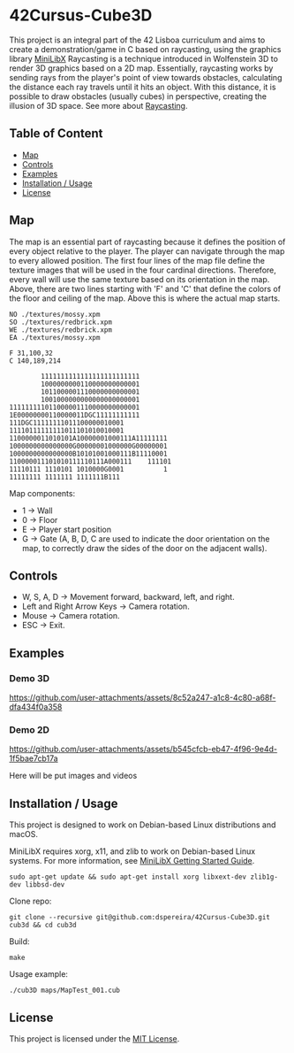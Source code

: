 # 42Cursus-Cube3D
This project is an integral part of the 42 Lisboa curriculum and aims to create a demonstration/game in C based on raycasting, using the graphics library [MiniLibX](https://harm-smits.github.io/42docs/libs/minilibx)
Raycasting is a technique introduced in Wolfenstein 3D to render 3D graphics based on a 2D map. Essentially, raycasting works by sending rays from the player's point of view towards obstacles, calculating the distance each ray travels until it hits an object. With this distance, it is possible to draw obstacles (usually cubes) in perspective, creating the illusion of 3D space. See more about [Raycasting](https://en.wikipedia.org/wiki/Ray_casting).

## Table of Content

* [Map](#map)
* [Controls](#controls)
* [Examples](#examples)
* [Installation / Usage](#installation--usage)
* [License](#license)


## Map
The map is an essential part of raycasting because it defines the position of every object relative to the player. The player can navigate through the map to every allowed position.
The first four lines of the map file define the texture images that will be used in the four cardinal directions. Therefore, every wall will use the same texture based on its orientation in the map.
Above, there are two lines starting with 'F' and 'C' that define the colors of the floor and ceiling of the map. Above this is where the actual map starts.

```
NO ./textures/mossy.xpm  
SO ./textures/redbrick.xpm  
WE ./textures/redbrick.xpm  
EA ./textures/mossy.xpm

F 31,100,32  
C 140,189,214

        1111111111111111111111111
        1000000000110000000000001
        1011000001110000000000001
        1001000000000000000000001
111111111011000001110000000000001
1E00000000110000011DGC11111111111
111DGC11111111011100000010001
11110111111111011101010010001
1100000011010101A10000001000111A11111111
1000000000000000G00000001000000G00000001
1000000000000000B10101001000111B11110001
110000011101010111110111A000111    111101
11110111 1110101 1010000G0001          1
11111111 1111111 1111111B111
```

Map components:
- 1 -> Wall
- 0 -> Floor
- E -> Player start position
- G -> Gate (A, B, D, C are used to indicate the door orientation on the map, to correctly draw the sides of the door on the adjacent walls).

## Controls

- W, S, A, D -> Movement forward, backward, left, and right.
- Left and Right Arrow Keys -> Camera rotation.
- Mouse -> Camera rotation.
- ESC -> Exit.

## Examples

### Demo 3D
https://github.com/user-attachments/assets/8c52a247-a1c8-4c80-a68f-dfa434f0a358

### Demo 2D
https://github.com/user-attachments/assets/b545cfcb-eb47-4f96-9e4d-1f5bae7cb17a

Here will be put images and videos

## Installation / Usage
This project is designed to work on Debian-based Linux distributions and macOS.

MiniLibX requires xorg, x11, and zlib to work on Debian-based Linux systems. For more information, see [MiniLibX Getting Started Guide](https://harm-smits.github.io/42docs/libs/minilibx/getting_started.html).
```shell
sudo apt-get update && sudo apt-get install xorg libxext-dev zlib1g-dev libbsd-dev
```

Clone repo:
```shell
git clone --recursive git@github.com:dspereira/42Cursus-Cube3D.git cub3d && cd cub3d
```

Build:
```shell
make
```

Usage example:
```shell
./cub3D maps/MapTest_001.cub
```

## License
This project is licensed under the [MIT License](https://github.com/dspereira/42Cursus-Cube3D/edit/main/LICENSE).
